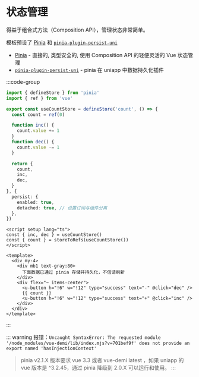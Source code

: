# 状态管理

得益于组合式方法（Composition API），管理状态非常简单。

模板预设了 [Pinia](https://github.com/vuejs/pinia) 和 [`pinia-plugin-persist-uni`](https://github.com/Allen-1998/pinia-plugin-persist-uni)

- [Pinia](https://github.com/vuejs/pinia) - 直接的, 类型安全的, 使用 Composition API 的轻便灵活的 Vue 状态管理
- [`pinia-plugin-persist-uni`](https://github.com/Allen-1998/pinia-plugin-persist-uni) - pinia 在 uniapp 中数据持久化插件

:::code-group

```ts [src/stores/modules/count.ts]
import { defineStore } from 'pinia'
import { ref } from 'vue'

export const useCountStore = defineStore('count', () => {
  const count = ref(0)

  function inc() {
    count.value += 1
  }
  function dec() {
    count.value -= 1
  }

  return {
    count,
    inc,
    dec,
  }
}, {
  persist: {
    enabled: true,
    detached: true, // 设置订阅与组件分离
  },
})
```

```vue [src/components/Counter.vue]
<script setup lang="ts">
const { inc, dec } = useCountStore()
const { count } = storeToRefs(useCountStore())
</script>

<template>
  <div my-4>
    <div mb1 text-gray:80>
      下面数据已通过 pinia 存储并持久化，不信请刷新
    </div>
    <div flex="~ items-center">
      <u-button h="!6" w="!12" type="success" text="-" @click="dec" />
      {{ count }}
      <u-button h="!6" w="!12" type="success" text="+" @click="inc" />
    </div>
  </div>
</template>
```

:::

::: warning
报错：`Uncaught SyntaxError: The requested module '/node_modules/vue-demi/lib/index.mjs?v=701bef9f' does not provide an export named 'hasInjectionContext'`

> pinia v2.1.X 版本要求 vue 3.3 或者 vue-demi latest ，如果 uniapp 的 vue 版本是 ^3.2.45，通过 pinia 降级到 2.0.X 可以运行和使用。
> :::
